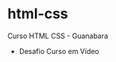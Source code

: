 # html-css
 Curso HTML CSS - Guanabara

<ul>
 <li><a href"https://renan-limas.github.io/html-css/">Desafio Curso em Vídeo</a> 
</ul>
